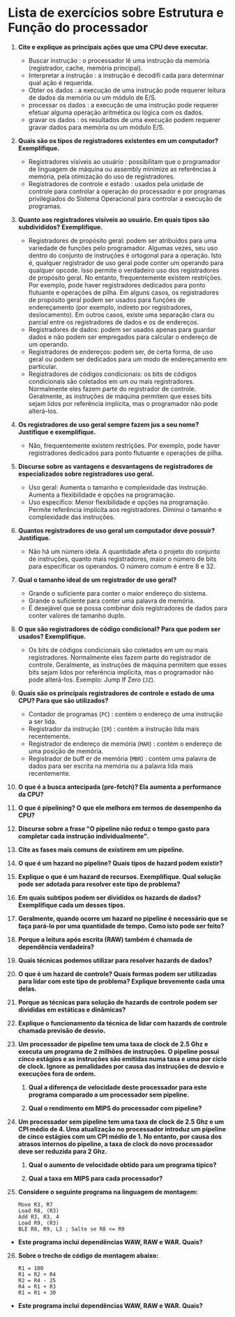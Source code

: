 # Lista de exercícios sobre Estrutura e Função do processador

1. **Cite e explique as principais ações que uma CPU deve executar.**

    * Buscar instrução : o processador lê uma instrução da memória (registrador, cache, memória principal).
    * Interpretar a instrução : a instrução é decodifi cada para determinar qual ação é requerida.
    * Obter os dados : a execução de uma instrução pode requerer leitura de dados da memória ou um módulo de E/S.
    * processar os dados : a execução de uma instrução pode requerer efetuar alguma operação aritmética ou lógica com os dados.
    * gravar os dados : os resultados de uma execução podem requerer gravar dados para memória ou um módulo E/S.

2. **Quais são os tipos de registradores existentes em um computador? Exemplifique.**

    * Registradores visíveis ao usuário : possibilitam que o programador de linguagem de máquina ou assembly minimize as referências à memória, pela otimização do uso de registradores.
    * Registradores de controle e estado : usados pela unidade de controle para controlar a operação do processador e por programas privilegiados do Sistema Operacional para controlar a execução de programas.

3. **Quanto aos registradores visíveis ao usuário. Em quais tipos são subdivididos? Exemplifique.**
    * Registradores de propósito geral: podem ser atribuídos para uma variedade de funções pelo programador. Algumas vezes, seu uso dentro do conjunto de instruções é ortogonal para a operação. Isto é, qualquer registrador de uso geral pode conter um operando para qualquer opcode. Isso permite o verdadeiro uso dos registradores de propósito geral. No entanto, frequentemente existem restrições. Por exemplo, pode haver registradores dedicados para ponto flutuante e operações de pilha. Em alguns casos, os registradores de propósito geral podem ser usados para funções de endereçamento (por exemplo, indireto por registradores, deslocamento). Em outros casos, existe uma separação clara ou parcial entre os registradores de dados e os de endereços.
    * Registradores de dados: podem ser usados apenas para guardar dados e não podem ser empregados para calcular o endereço de um operando.
    * Registradores de endereços: podem ser, de certa forma, de uso geral ou podem ser dedicados para um modo de endereçamento em particular.
    * Registradores de códigos condicionais: os bits de códigos condicionais são coletados em um ou mais registradores. Normalmente eles fazem parte do registrador de controle. Geralmente, as instruções de máquina permitem que esses bits sejam lidos por referência implícita, mas o programador não pode alterá-los.

4. **Os registradores de uso geral sempre fazem jus a seu nome? Justifique e exemplifique.**

    * Não, frequentemente existem restrições. Por exemplo, pode haver registradores dedicados para ponto flutuante e operações de pilha.

5. **Discurse sobre as vantagens e desvantagens de registradores de especializados sobre registradores uso geral.**

    * Uso geral: Aumenta o tamanho e complexidade das instrução. Aumenta a flexibilidade e opções na programação.
    * Uso específico: Menor flexibilidade e opções na programação. Permite referência implícita aos registradores. Diminui o tamanho e complexidade das instruções.  

6. **Quantos registradores de uso geral um computador deve possuir? Justifique.**

    * Não há um número idela. A quantidade afeta o projeto do conjunto de instruções, quanto mais registradores, maior o número de bits para especificar os operandos. O número comum é entre 8 e 32.

7. **Qual o tamanho ideal de um registrador de uso geral?**

    * Grande o suficiente para conter o maior endereço do sistema.
    * Grande o suficiente para conter uma palavra de memória.
    * É desejável que se possa combinar dois registradores de dados para conter valores de tamanho duplo.

8. **O que são registradores de código condicional? Para que podem ser usados? Exemplifique.**

    * Os bits de códigos condicionais são coletados em um ou mais registradores. Normalmente eles fazem parte do registrador de controle. Geralmente, as instruções de máquina permitem que esses bits sejam lidos por referência implícita, mas o programador não pode alterá-los. Exemplo: Jump If Zero (`JZ`).

9. **Quais são os principais registradores de controle e estado de uma CPU? Para que são utilizados?**

    * Contador de programas (`PC`) : contém o endereço de uma instrução a ser lida.
    * Registrador da instrução (`IR`) : contém a instrução lida mais recentemente.
    * Registrador de endereço de memória (`MAR`) : contém o endereço de uma posição de memória.
    * Registrador de buff er de memória (`MBR`) : contém uma palavra de dados para ser escrita na memória ou a palavra lida mais recentemente.

10. **O que é a busca antecipada (pre-fetch)? Ela aumenta a performance da CPU?**

11. **O que é pipelining? O que ele melhora em termos de desempenho da CPU?**

12. **Discurse sobre a frase "O pipeline não reduz o tempo gasto para completar cada instrução individualmente".**

13. **Cite as fases mais comuns de existirem em um pipeline.**

14. **O que é um hazard no pipeline? Quais tipos de hazard podem existir?**

15. **Explique o que é um hazard de recursos. Exemplifique. Qual solução pode ser adotada para resolver este tipo de problema?**

16. **Em quais subtipos podem ser divididos os hazards de dados? Exemplifique cada um desses tipos.**

17. **Geralmente, quando ocorre um hazard no pipeline é necessário que se faça pará-lo por uma quantidade de tempo. Como isto pode ser feito?**

18. **Porque a leitura após escrita (RAW) também é chamada de dependência verdadeira?**

19. **Quais técnicas podemos utilizar para resolver hazards de dados?**

20. **O que é um hazard de controle? Quais formas podem ser utilizadas para lidar com este tipo de problema? Explique brevemente cada uma delas.**

21. **Porque as técnicas para solução de hazards de controle podem ser divididas em estáticas e dinâmicas?**

22. **Explique o funcionamento da técnica de lidar com hazards de controle chamada previsão de desvio.**

23. **Um processador de pipeline tem uma taxa de clock de 2.5 Ghz e executa um programa de 2 milhões de instruções. O pipeline possui cinco estágios e as instruções são emitidas numa taxa e uma por ciclo de clock. Ignore as penalidades por causa das instruções de desvio e execuções fora de ordem.**

    1. **Qual a diferença de velocidade deste processador para este programa comparado a um processador sem pipeline.**

    2. **Qual o rendimento em MIPS do processador com pipeline?**

24. **Um processador sem pipeline tem uma taxa de clock de 2.5 Ghz e um CPI médio de 4. Uma atualização no processador introduz um pipeline de cinco estágios com um CPI médio de 1. No entanto, por causa dos atrasos internos do pipeline, a taxa de clock do novo processador deve ser reduzida para 2 Ghz.**

    1. **Qual o aumento de velocidade obtido para um programa típico?**
  
    2. **Qual a taxa em MIPS para cada processador?**

25. **Considere o seguinte programa na linguagem de montagem:**

    ```assembly
    Move R3, R7
    Load R8, (R3)
    Add R3, R3, 4
    Load R9, (R3)
    BLE R8, R9, L3 ; Salte se R8 <= R9
    ```
* **Este programa inclui dependências WAW, RAW e WAR. Quais?**

26. **Sobre o trecho de código de montagem abaixo:**

    ```assembly
    R1 = 100
    R1 = R2 + R4
    R2 = R4 - 25
    R4 = R1 + R3
    R1 = R1 + 30
    ```
* **Este programa inclui dependências WAW, RAW e WAR. Quais?**